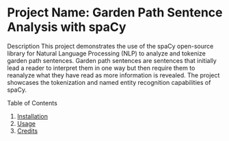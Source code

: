 # Project Name: Garden Path Sentence Analysis with spaCy

Description
This project demonstrates the use of the spaCy open-source library for Natural Language Processing (NLP) to analyze and tokenize garden path sentences. Garden path sentences are sentences that initially lead a reader to interpret them in one way but then require them to reanalyze what they have read as more information is revealed. The project showcases the tokenization and named entity recognition capabilities of spaCy.

Table of Contents
1. [Installation](#installation)
2. [Usage](#usage)
3. [Credits](#credits)
